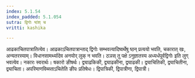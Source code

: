 ```yaml
---
index: 5.1.54
index_padded: 5.1.054
sutra: द्विगोः ष्ठंश् च
vritti: kashika

---
```

आढकाचितपात्रातित्येव। आढकाऽचितपात्रान्ताद् द्विगोः सम्भवत्यादिष्वर्थेषु ष्ठन् प्रत्ययो भवति, चकारात् खः, अन्यतरस्याम्। विधानसामर्थ्यादेव अनयोर् लुक् न भवति। ठञस् तु पक्षे ऽनुज्ञातस्य अध्यर्धपूर्वद्विगोः इति लुग् भवत्येव। नकारः स्वरार्थः। षकारो ङीषर्थः। द्व्याढकिकी, द्व्याढकीना, द्व्याढकी। द्व्याचितिकी, द्व्याचितीना, द्व्याचिता। अपरिमाणविब्स्ताऽचितेति ङीपः प्रतिषेधः। द्विपात्रिकी, द्विपात्रीणा, द्विपात्री।